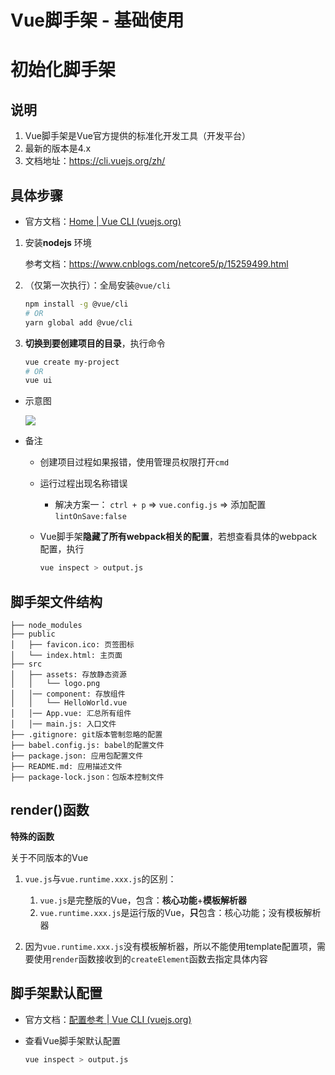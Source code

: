# Vue脚手架 - 基础使用

# 初始化脚手架

## 说明

1. Vue脚手架是Vue官方提供的标准化开发工具（开发平台）
2. 最新的版本是4.x
3. 文档地址：https://cli.vuejs.org/zh/

## 具体步骤

* 官方文档：[Home | Vue CLI (vuejs.org)](https://cli.vuejs.org/zh/)

1. 安装**nodejs** 环境

   参考文档：https://www.cnblogs.com/netcore5/p/15259499.html

2. （仅第一次执行）：全局安装`@vue/cli`

   ```sh
   npm install -g @vue/cli
   # OR
   yarn global add @vue/cli
   ```

3. **切换到要创建项目的目录**，执行命令

   ```sh
   vue create my-project
   # OR
   vue ui
   ```

* 示意图

   ![](/_images/vue/basic/创建第一个vue项目.png)

* 备注
  * 创建项目过程如果报错，使用管理员权限打开`cmd`
  * 运行过程出现名称错误
    * 解决方案一： `ctrl + p` => `vue.config.js` => 添加配置 `lintOnSave:false`
  * Vue脚手架**隐藏了所有webpack相关的配置**，若想查看具体的webpack配置，执行

    ```sh
    vue inspect > output.js
    ```

## 脚手架文件结构

```
├── node_modules 
├── public
│   ├── favicon.ico: 页签图标
│   └── index.html: 主页面
├── src
│   ├── assets: 存放静态资源
│   │   └── logo.png
│   │── component: 存放组件
│   │   └── HelloWorld.vue
│   │── App.vue: 汇总所有组件
│   │── main.js: 入口文件
├── .gitignore: git版本管制忽略的配置
├── babel.config.js: babel的配置文件
├── package.json: 应用包配置文件 
├── README.md: 应用描述文件
├── package-lock.json：包版本控制文件
```

## render()函数 

**特殊的函数**

关于不同版本的Vue

1. `vue.js`与`vue.runtime.xxx.js`的区别：
   1. `vue.js`是完整版的Vue，包含：**核心功能**+**模板解析器**
   2. `vue.runtime.xxx.js`是运行版的Vue，**只**包含：核心功能；没有模板解析器

2. 因为`vue.runtime.xxx.js`没有模板解析器，所以不能使用template配置项，需要使用
​      `render`函数接收到的`createElement`函数去指定具体内容

## 脚手架默认配置

* 官方文档：[配置参考 | Vue CLI (vuejs.org)](https://cli.vuejs.org/zh/config/)

* 查看Vue脚手架默认配置

  ```sh
  vue inspect > output.js
  ```